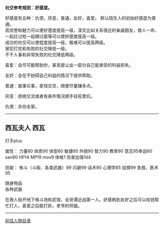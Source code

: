 
**社交参考规则：好感度。**

好感度有五种：仇恨，厌恶，普通，友好，喜爱。
默认陌生人的初始好感度为普通。  
高信誉和魅力可以使好感度提高一级，深交比如关系很近的亲戚朋友，救人一命，一起扛过枪一起蹲过窗等可以使好感度提高一级。  
成功的社交可以使程度提高一级，极难可以提高两级。  
冒犯打扰和失败的社交降低一级。  
不干人事和非常失败的社交降低两级。  

喜爱：会尽可能帮助你，甚至是让出一部分自己能承受的利益损失。

友好：会在不妨碍自己利益的情况下提供帮助。

普通：就事论事，拿钱交货，顺便尽量赚多点。

厌恶：拒绝交流或者有条件情况顺手往死里坑。

仇恨：杀你全家。

---
## 西瓦夫人 西瓦 

打手plus

属性：
力量80 体质90 体型60 敏捷95 外貌90 智力90 教育90 意志95幸运60 san90 HP14 MP19 mov9 体格1 伤害加值1d4

技能：
格斗（斗殴、各类武器）99 闪避99 话术90 心理学85 投掷99 急救、医术95

随身物品  
各种武器

在唐人街开地下格斗场和武馆，全哥谭近战第一人。好感刷到友好之后可以给钱帮忙打人，喜爱之后能打折。老爷的师姐。



---

[前往人物目录](../人物目录.md)